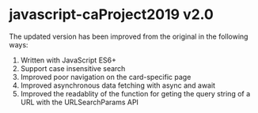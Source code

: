 # javascript-caProject2019 v2.0

The updated version has been improved from the original in the following ways:

1. Written with JavaScript ES6+
2. Support case insensitive search
3. Improved poor navigation on the card-specific page
4. Improved asynchronous data fetching with async and await
5. Improved the readablity of the function for geting the query string of a URL with the URLSearchParams API
